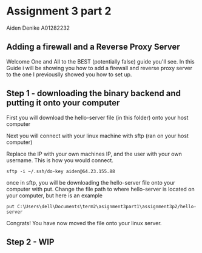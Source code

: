 # Assignment 3 part 2

Aiden Denike A01282232

## Adding a firewall and a Reverse Proxy Server

Welcome One and All to the BEST (potentially false) guide you'll see. In this Guide i will be showing you how to add a firewall and reverse proxy server to the one I previouslly showed you how to set up.

## Step 1 - downloading the binary backend and putting it onto your computer

First you will download the hello-server file (in this folder) onto your host computer

Next you will connect with your linux machine with sftp (ran on your host computer)

Replace the IP with your own machines IP, and the user with your own username. This is how you would connect.

```shell
sftp -i ~/.ssh/do-key aiden@64.23.155.88
```

once in sftp, you will be downloading the hello-server file onto your computer with put. Change the file path to where hello-server is located on your computer, but here is an example

```shell
put C:\Users\dell\Documents\term2\asignment3part1\assignment3p2/hello-server
```

Congrats! You have now moved the file onto your linux server.

## Step 2 - WIP